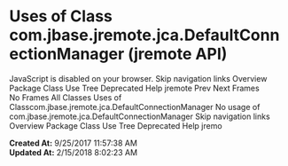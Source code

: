 # Uses of Class com.jbase.jremote.jca.DefaultConnectionManager (jremote   API)

JavaScript is disabled on your browser. Skip navigation links Overview Package Class Use Tree Deprecated Help jremote Prev Next Frames No Frames All Classes Uses of Classcom.jbase.jremote.jca.DefaultConnectionManager No usage of com.jbase.jremote.jca.DefaultConnectionManager Skip navigation links Overview Package Class Use Tree Deprecated Help jremo  

**Created At:** 9/25/2017 11:57:38 AM  
**Updated At:** 2/15/2018 8:02:23 AM  

